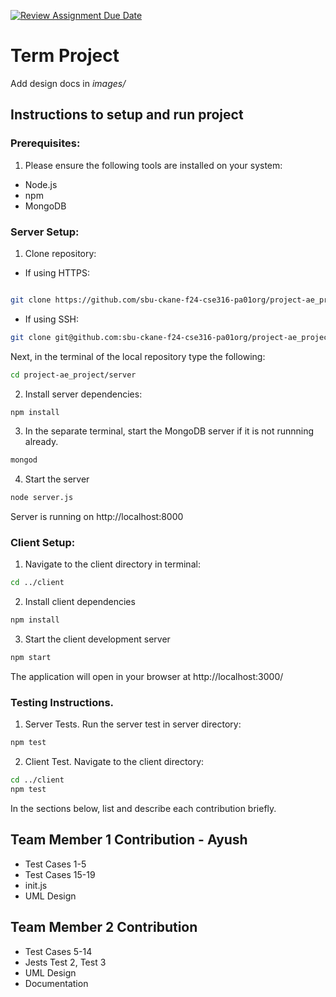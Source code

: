 [![Review Assignment Due Date](https://classroom.github.com/assets/deadline-readme-button-22041afd0340ce965d47ae6ef1cefeee28c7c493a6346c4f15d667ab976d596c.svg)](https://classroom.github.com/a/MVUO33FO)

# Term Project

Add design docs in *images/*

## Instructions to setup and run project

### Prerequisites:

1. Please ensure the following tools are installed on your system:

- Node.js
- npm
- MongoDB

### Server Setup:

1. Clone repository:

- If using HTTPS:

```sh

git clone https://github.com/sbu-ckane-f24-cse316-pa01org/project-ae_project.git
```

- If using SSH:

```sh
git clone git@github.com:sbu-ckane-f24-cse316-pa01org/project-ae_project.git
```

Next, in the terminal of the local repository type the following:

```sh
cd project-ae_project/server
```

2. Install server dependencies:

```sh
npm install
```

3. In the separate terminal, start the MongoDB server if it is not runnning already.

```sh
mongod
```

4. Start the server

```sh
node server.js
```

Server is running on http://localhost:8000

### Client Setup:

1. Navigate to the client directory in terminal:

```sh
cd ../client
```

2. Install client dependencies

```sh
npm install
```

3. Start the client development server

```sh
npm start
```

The application will open in your browser at http://localhost:3000/

### Testing Instructions.

1. Server Tests.
   Run the server test in server directory:

```sh
npm test
```

2. Client Test. Navigate to the client directory:

```sh
cd ../client
npm test
```

In the sections below, list and describe each contribution briefly.

## Team Member 1 Contribution - Ayush

- Test Cases 1-5
- Test Cases 15-19
- init.js
- UML Design

## Team Member 2 Contribution

- Test Cases 5-14
- Jests Test 2, Test 3
- UML Design
- Documentation

